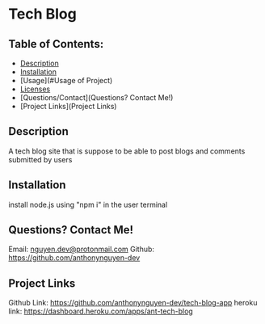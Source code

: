 # Tech Blog

## Table of Contents:

- [Description](#Description)
- [Installation](#Installation)
- [Usage](#Usage of Project)
- [Licenses]()
- [Questions/Contact](Questions? Contact Me!)
- [Project Links](Project Links)

## Description

A tech blog site that is suppose to be able to post blogs and comments submitted by users

## Installation

install node.js using "npm i" in the user terminal

## Questions? Contact Me!

Email: nguyen.dev@protonmail.com
Github: https://github.com/anthonynguyen-dev

## Project Links

Github Link: https://github.com/anthonynguyen-dev/tech-blog-app
heroku link: https://dashboard.heroku.com/apps/ant-tech-blog
